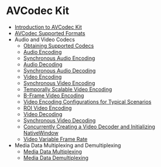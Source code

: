# AVCodec Kit

<!--Kit: AVCodec Kit-->
<!--Subsystem: Multimedia-->
<!--Owner: @zhanghongran; @mr-chencxy-->
<!--Designer: @dpy2650--->
<!--Tester: @cyakee; @baotianhao-->
<!--Adviser: @w_Machine_cc-->

- [Introduction to AVCodec Kit](avcodec-kit-intro.md)
- [AVCodec Supported Formats](avcodec-support-formats.md)
- Audio and Video Codecs<!--audio-video-codec-->
  - [Obtaining Supported Codecs](obtain-supported-codecs.md)
  - [Audio Encoding](audio-encoding.md)
  - [Synchronous Audio Encoding](synchronous-audio-encoding.md)
  - [Audio Decoding](audio-decoding.md)
  - [Synchronous Audio Decoding](synchronous-audio-decoding.md)
  - [Video Encoding](video-encoding.md)
  - [Synchronous Video Encoding](synchronous-video-encoding.md)
  - [Temporally Scalable Video Encoding](video-encoding-temporal-scalability.md)
  - [B-Frame Video Encoding](video-encoding-b-frame.md)
  - [Video Encoding Configurations for Typical Scenarios](video-encoding-configuration-typical-scenarios.md)
  - [ROI Video Encoding](video-encoding-ROI.md)
  - [Video Decoding](video-decoding.md)
  - [Synchronous Video Decoding](synchronous-video-decoding.md)
  - [Concurrently Creating a Video Decoder and Initializing NativeWindow](parallel-decoding-nativeWindow.md)
  - [Video Variable Frame Rate](video-variable-refreshrate.md)
- Media Data Multiplexing and Demultiplexing<!--file-muxing-demuxing-->
  - [Media Data Multiplexing](audio-video-muxer.md)
  - [Media Data Demultiplexing](audio-video-demuxer.md)
